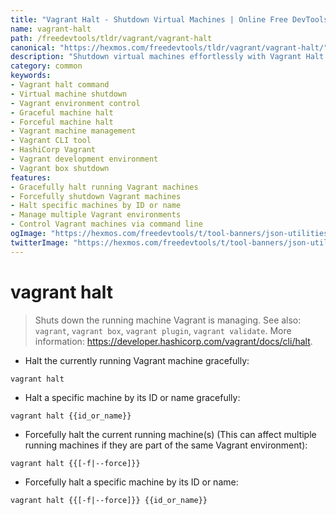 ```yaml
---
title: "Vagrant Halt - Shutdown Virtual Machines | Online Free DevTools by Hexmos"
name: vagrant-halt
path: /freedevtools/tldr/vagrant/vagrant-halt
canonical: "https://hexmos.com/freedevtools/tldr/vagrant/vagrant-halt/"
description: "Shutdown virtual machines effortlessly with Vagrant Halt. Manage and control your Vagrant environments with ease. Free online tool, no registration required."
category: common
keywords:
- Vagrant halt command
- Virtual machine shutdown
- Vagrant environment control
- Graceful machine halt
- Forceful machine halt
- Vagrant machine management
- Vagrant CLI tool
- HashiCorp Vagrant
- Vagrant development environment
- Vagrant box shutdown
features:
- Gracefully halt running Vagrant machines
- Forcefully shutdown Vagrant machines
- Halt specific machines by ID or name
- Manage multiple Vagrant environments
- Control Vagrant machines via command line
ogImage: "https://hexmos.com/freedevtools/t/tool-banners/json-utilities-banner.png"
twitterImage: "https://hexmos.com/freedevtools/t/tool-banners/json-utilities-banner.png"
---
```


# vagrant halt

> Shuts down the running machine Vagrant is managing.
> See also: `vagrant`, `vagrant box`, `vagrant plugin`, `vagrant validate`.
> More information: <https://developer.hashicorp.com/vagrant/docs/cli/halt>.

- Halt the currently running Vagrant machine gracefully:

`vagrant halt`

- Halt a specific machine by its ID or name gracefully:

`vagrant halt {{id_or_name}}`

- Forcefully halt the current running machine(s) (This can affect multiple running machines if they are part of the same Vagrant environment):

`vagrant halt {{[-f|--force]}}`

- Forcefully halt a specific machine by its ID or name:

`vagrant halt {{[-f|--force]}} {{id_or_name}}`
